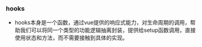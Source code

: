 ### hooks

* hooks本身是一个函数，通过vue提供的响应式能力，对生命周期的调用，帮助我们可以将同一个类型的功能逻辑抽离封装，提供给setup函数调用，直接使用状态和方法，而不需要接触到具体的实现。